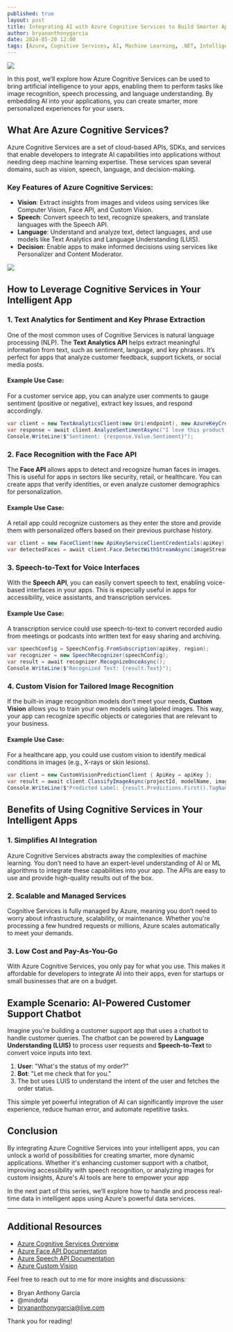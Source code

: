 ```yaml
---
published: true
layout: post
title: Integrating AI with Azure Cognitive Services to Build Smarter Apps
author: bryananthonygarcia
date: 2024-05-20 12:00
tags: [Azure, Cognitive Services, AI, Machine Learning, .NET, Intelligent Apps]
---
```


<img src="{{site.baseurl}}/azure-cognitive-services-banner.jpg"/>

In this post, we’ll explore how Azure Cognitive Services can be used to bring artificial intelligence to your apps, enabling them to perform tasks like image recognition, speech processing, and language understanding. By embedding AI into your applications, you can create smarter, more personalized experiences for your users.

## What Are Azure Cognitive Services?

Azure Cognitive Services are a set of cloud-based APIs, SDKs, and services that enable developers to integrate AI capabilities into applications without needing deep machine learning expertise. These services span several domains, such as vision, speech, language, and decision-making.

### Key Features of Azure Cognitive Services:
- **Vision**: Extract insights from images and videos using services like Computer Vision, Face API, and Custom Vision.
- **Speech**: Convert speech to text, recognize speakers, and translate languages with the Speech API.
- **Language**: Understand and analyze text, detect languages, and use models like Text Analytics and Language Understanding (LUIS).
- **Decision**: Enable apps to make informed decisions using services like Personalizer and Content Moderator.

<img src="{{site.baseurl}}/azure-cognitive-services-ai.jpg"/>

## How to Leverage Cognitive Services in Your Intelligent App

### 1. **Text Analytics for Sentiment and Key Phrase Extraction**

One of the most common uses of Cognitive Services is natural language processing (NLP). The **Text Analytics API** helps extract meaningful information from text, such as sentiment, language, and key phrases. It’s perfect for apps that analyze customer feedback, support tickets, or social media posts.

#### Example Use Case: 
For a customer service app, you can analyze user comments to gauge sentiment (positive or negative), extract key issues, and respond accordingly.

```csharp
var client = new TextAnalyticsClient(new Uri(endpoint), new AzureKeyCredential(apiKey));
var response = await client.AnalyzeSentimentAsync("I love this product! It's amazing.");
Console.WriteLine($"Sentiment: {response.Value.Sentiment}");
```

### 2. **Face Recognition with the Face API**

The **Face API** allows apps to detect and recognize human faces in images. This is useful for apps in sectors like security, retail, or healthcare. You can create apps that verify identities, or even analyze customer demographics for personalization.

#### Example Use Case:
A retail app could recognize customers as they enter the store and provide them with personalized offers based on their previous purchase history.

```csharp
var client = new FaceClient(new ApiKeyServiceClientCredentials(apiKey)) { Endpoint = endpoint };
var detectedFaces = await client.Face.DetectWithStreamAsync(imageStream);
```

### 3. **Speech-to-Text for Voice Interfaces**

With the **Speech API**, you can easily convert speech to text, enabling voice-based interfaces in your apps. This is especially useful in apps for accessibility, voice assistants, and transcription services.

#### Example Use Case:
A transcription service could use speech-to-text to convert recorded audio from meetings or podcasts into written text for easy sharing and archiving.

```csharp
var speechConfig = SpeechConfig.FromSubscription(apiKey, region);
var recognizer = new SpeechRecognizer(speechConfig);
var result = await recognizer.RecognizeOnceAsync();
Console.WriteLine($"Recognized Text: {result.Text}");
```

### 4. **Custom Vision for Tailored Image Recognition**

If the built-in image recognition models don’t meet your needs, **Custom Vision** allows you to train your own models using labeled images. This way, your app can recognize specific objects or categories that are relevant to your business.

#### Example Use Case:
For a healthcare app, you could use custom vision to identify medical conditions in images (e.g., X-rays or skin lesions).

```csharp
var client = new CustomVisionPredictionClient { ApiKey = apiKey };
var result = await client.ClassifyImageAsync(projectId, modelName, imageStream);
Console.WriteLine($"Predicted Label: {result.Predictions.First().TagName}");
```

## Benefits of Using Cognitive Services in Your Intelligent Apps

### 1. **Simplifies AI Integration**
Azure Cognitive Services abstracts away the complexities of machine learning. You don’t need to have an expert-level understanding of AI or ML algorithms to integrate these capabilities into your app. The APIs are easy to use and provide high-quality results out of the box.

### 2. **Scalable and Managed Services**
Cognitive Services is fully managed by Azure, meaning you don’t need to worry about infrastructure, scalability, or maintenance. Whether you're processing a few hundred requests or millions, Azure scales automatically to meet your demands.

### 3. **Low Cost and Pay-As-You-Go**
With Azure Cognitive Services, you only pay for what you use. This makes it affordable for developers to integrate AI into their apps, even for startups or small businesses that are on a budget.

## Example Scenario: AI-Powered Customer Support Chatbot

Imagine you're building a customer support app that uses a chatbot to handle customer queries. The chatbot can be powered by **Language Understanding (LUIS)** to process user requests and **Speech-to-Text** to convert voice inputs into text.

1. **User**: "What's the status of my order?"
2. **Bot**: "Let me check that for you."
3. The bot uses LUIS to understand the intent of the user and fetches the order status.

This simple yet powerful integration of AI can significantly improve the user experience, reduce human error, and automate repetitive tasks.

## Conclusion

By integrating Azure Cognitive Services into your intelligent apps, you can unlock a world of possibilities for creating smarter, more dynamic applications. Whether it's enhancing customer support with a chatbot, improving accessibility with speech recognition, or analyzing images for custom insights, Azure's AI tools are here to empower your app

In the next part of this series, we’ll explore how to handle and process real-time data in intelligent apps using Azure's powerful data services.

---

## Additional Resources

- [Azure Cognitive Services Overview](https://learn.microsoft.com/en-us/azure/cognitive-services/)
- [Azure Face API Documentation](https://learn.microsoft.com/en-us/azure/cognitive-services/face/)
- [Azure Speech API Documentation](https://learn.microsoft.com/en-us/azure/cognitive-services/speech-service/)
- [Azure Custom Vision](https://learn.microsoft.com/en-us/azure/cognitive-services/custom-vision/)

Feel free to reach out to me for more insights and discussions:

- Bryan Anthony Garcia
- @mindofai
- bryananthonygarcia@live.com

Thank you for reading!
